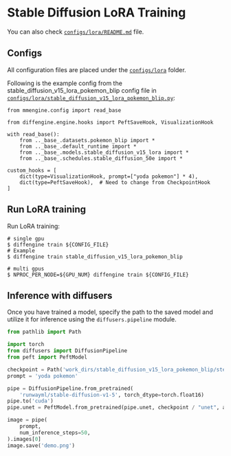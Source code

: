 # Stable Diffusion LoRA Training

You can also check [`configs/lora/README.md`](https://github.com/okotaku/diffengine/tree/main/diffengine/configs/lora/README.md) file.

## Configs

All configuration files are placed under the [`configs/lora`](https://github.com/okotaku/diffengine/tree/main/diffengine/configs/lora/) folder.

Following is the example config from the stable_diffusion_v15_lora_pokemon_blip config file in [`configs/lora/stable_diffusion_v15_lora_pokemon_blip.py`](https://github.com/okotaku/diffengine/tree/main/diffengine/configs/lora/stable_diffusion_v15_lora_pokemon_blip.py):

```
from mmengine.config import read_base

from diffengine.engine.hooks import PeftSaveHook, VisualizationHook

with read_base():
    from .._base_.datasets.pokemon_blip import *
    from .._base_.default_runtime import *
    from .._base_.models.stable_diffusion_v15_lora import *
    from .._base_.schedules.stable_diffusion_50e import *

custom_hooks = [
    dict(type=VisualizationHook, prompt=["yoda pokemon"] * 4),
    dict(type=PeftSaveHook),  # Need to change from CheckpointHook
]
```

## Run LoRA training

Run LoRA training:

```
# single gpu
$ diffengine train ${CONFIG_FILE}
# Example
$ diffengine train stable_diffusion_v15_lora_pokemon_blip

# multi gpus
$ NPROC_PER_NODE=${GPU_NUM} diffengine train ${CONFIG_FILE}
```

## Inference with diffusers

Once you have trained a model, specify the path to the saved model and utilize it for inference using the `diffusers.pipeline` module.

```py
from pathlib import Path

import torch
from diffusers import DiffusionPipeline
from peft import PeftModel

checkpoint = Path('work_dirs/stable_diffusion_v15_lora_pokemon_blip/step10450')
prompt = 'yoda pokemon'

pipe = DiffusionPipeline.from_pretrained(
    'runwayml/stable-diffusion-v1-5', torch_dtype=torch.float16)
pipe.to('cuda')
pipe.unet = PeftModel.from_pretrained(pipe.unet, checkpoint / "unet", adapter_name="default")

image = pipe(
    prompt,
    num_inference_steps=50,
).images[0]
image.save('demo.png')
```
